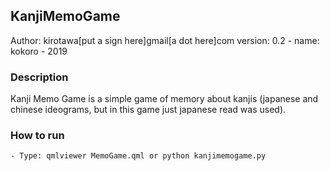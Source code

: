 ## KanjiMemoGame

Author: kirotawa[put a sign here]gmail[a dot here]com
version: 0.2 - name: kokoro - 2019

### Description
 Kanji Memo Game is a simple game of memory about kanjis (japanese and chinese ideograms, but in this game just japanese read was used).

### How to run
	- Type: qmlviewer MemoGame.qml or python kanjimemogame.py

